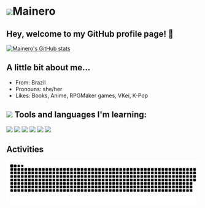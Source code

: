 # <img src=http://3.bp.blogspot.com/-pVKRqAPykps/UlQqL1a5OfI/AAAAAAAAZkU/9HRBxynldTo/s1600/killua.gif width="60"/>Mainero 
## Hey, welcome to my GitHub profile page! 👋
[![Mainero's GitHub stats](https://github-readme-stats.vercel.app/api?username=lauramainero&show_icons=true&theme=algolia&bg_color=00000000&hide=prs,contribs)](https://github.com/lauramainero/github-readme-stats)

## A little bit about me...

- From: Brazil
- Pronouns: she/her
- Likes: Books, Anime, RPGMaker games, VKei, K-Pop

## <img src=http://4.bp.blogspot.com/-WBWwbq9cItQ/UlQpXglOkXI/AAAAAAAAZhU/MPzDSpAtpzk/s1600/Killuas.gif width="60"/> Tools and languages I'm learning:

<img src="https://img.shields.io/badge/Git-E34F26?style=for-the-badge&logo=git&logoColor=white"/> <img src="https://img.shields.io/badge/Python-14354C?style=for-the-badge&logo=python&logoColor=white"/> <img src="https://img.shields.io/badge/Microsoft_Excel-217346?style=for-the-badge&logo=microsoft-excel&logoColor=white"/> <img src="https://img.shields.io/badge/Markdown-000000?style=for-the-badge&logo=markdown&logoColor=white"/> <img src="https://img.shields.io/badge/Latex-048484?style=for-the-badge&logo=latex&logoColor=white"/> <img src="https://img.shields.io/badge/Obsidian-644cc4?style=for-the-badge&logo=obsidian&logoColor=white"/>

## Activities
 
![Snake animation](https://github.com/lauramainero/lauramainero/blob/output/github-contribution-grid-snake.svg)
